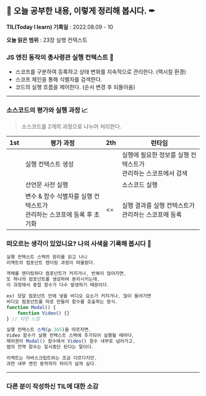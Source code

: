 ## 📕 오늘 공부한 내용, 이렇게 정리해 봅시다. ✒

**TIL(Today I learn) 기록일** : 2022.08.09 - 10

**오늘 읽은 범위** : 23장 실행 컨텍스트

### JS 엔진 동작의 총사령관 실행 컨텍스트 📑

- 스코프를 구분하여 등록하고 상태 변화를 지속적으로 관리한다. (렉시컬 환경)
- 스코프 체인을 통해 식별자를 검색한다.
- 코드의 실행 흐름을 제어한다. (순서 변경 후 되돌아옴)
 
---

### 소스코드의 평가와 실행 과정 📈

> 소스코드를 2개의 과정으로 나누어 처리한다.

| 1st | <center>평가 과정</center> | 2th | <center>런타임</center> |
|----|----|----|----|
|  | 실행 컨텍스트 생성 |  | 실행에 필요한 정보를 실행 컨텍스트가</br> 관리하는 스코프에서 검색 |
|  | 선언문 사전 실행 |  | 소스코드 실행 |
|  | 변수 & 함수 식별자를 실행 컨텍스트가</br> 관리하는 스코프에 등록 후 초기화 | <= | 실행 결과를 실행 컨텍스트가</br> 관리하는 스코프에 등록 |


### 떠오르는 생각이 있었니요? 나의 사색을 기록해 봅시다 💭
```js
실행 컨텍스트 스택의 원리를 읽고 나니
리액트의 컴포넌트 렌더링 과정이 떠올랐다.

객체를 렌더링하다 컴포넌트가 커지거나, 반복이 많아지면,
또 하나의 컴포넌트를 생성하여 분리시키는데,
이 과정에서 중첩 함수가 다수 발생하기 때문이다.

ex) 모달 컴포넌트 안에 넣을 비디오 요소가 커지거나, 많이 들어가면
비디오 컴포넌트를 따로 만들어 함수를 호출하는 방식.
function Modal() {
    function Video() {}
} // 이런 느낌 

실행 컨택스트 스택(p.365)을 따르자면,
Video 함수가 실행 컨텍스트 스택에 추가되어 실행될 때마다,
제어권이 Modal() 함수에서 Video() 함수 내부로 넘어가고,
앱의 전역 함수는 일시중단 된다는 말이다.

리액트는 자바스크립트와는 조금 다르다지만,
과연 내부 엔진 동작까지 차이가 날까 싶다.
```

---

### 다른 분이 작성하신 TIL에 대한 소감
